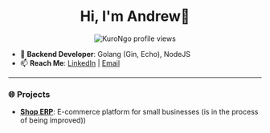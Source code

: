 <h1 align="center">Hi, I'm Andrew👋</h1>

<p align="center">
  <img src="https://komarev.com/ghpvc/?username=KuroNgo&label=Profile%20views&color=0e75b6&style=flat" alt="KuroNgo profile views" />
</p>

- 🔹 **Backend Developer**: Golang (Gin, Echo), NodeJS
- 📫 **Reach Me**: [LinkedIn](https://www.linkedin.com/in/kurongo) | [Email](mailto:hoaiphong01012002@gmail.com)

---

### 🌐 Projects
- [**Shop ERP**](https://shop-erp-fe.vercel.app): E-commerce platform for small businesses (is in the process of being improved))
